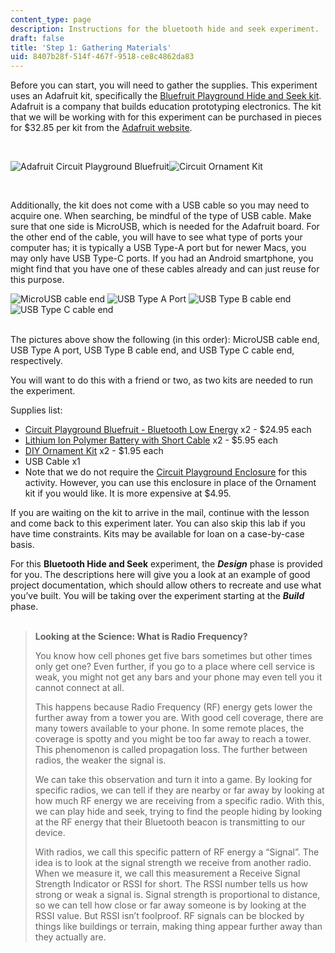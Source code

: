 ```yaml
---
content_type: page
description: Instructions for the bluetooth hide and seek experiment.
draft: false
title: 'Step 1: Gathering Materials'
uid: 8407b28f-514f-467f-9518-ce8c4862da83
---
```

Before you can start, you will need to gather the supplies. This experiment uses an Adafruit kit, specifically the [Bluefruit Playground Hide and Seek kit](https://learn.adafruit.com/hide-n-seek-bluefruit-ornament). Adafruit is a company that builds education prototyping electronics. The kit that we will be working with for this experiment can be purchased in pieces for $32.85 per kit from the [Adafruit website](https://learn.adafruit.com/hide-n-seek-bluefruit-ornament?view=all).

 

![Adafruit Circuit Playground Bluefruit](https://courses.llx.edly.io/assets/courseware/v1/c5ce35d38a279fbd3959172c5582f6a9/asset-v1:llx+MITLLx81+Self-paced-2022+type@asset+block/circuit-playground-bluefruit.jpg)![Circuit Ornament Kit](https://courses.llx.edly.io/assets/courseware/v1/42e6a93da595cf96861308c2a8feb552/asset-v1:llx+MITLLx81+Self-paced-2022+type@asset+block/circuit-ornament-kit.jpg) 

 

Additionally, the kit does not come with a USB cable so you may need to acquire one. When searching, be mindful of the type of USB cable. Make sure that one side is MicroUSB, which is needed for the Adafruit board. For the other end of the cable, you will have to see what type of ports your computer has; it is typically a USB Type-A port but for newer Macs, you may only have USB Type-C ports. If you had an Android smartphone, you might find that you have one of these cables already and can just reuse for this purpose.

![MicroUSB cable end](https://courses.llx.edly.io/assets/courseware/v1/926d0009fe7f8c6454cf59cd17f98d2a/asset-v1:llx+MITLLx81+Self-paced-2022+type@asset+block/microusb.png) ![USB Type A Port](https://courses.llx.edly.io/assets/courseware/v1/79bc329e607d27f99d70059f6406bb06/asset-v1:llx+MITLLx81+Self-paced-2022+type@asset+block/usb-type-a.png) ![USB Type B cable end](https://courses.llx.edly.io/assets/courseware/v1/f0afa3710d77d16f6832da61bde3fe81/asset-v1:llx+MITLLx81+Self-paced-2022+type@asset+block/usb-type-b.png) ![USB Type C cable end](https://courses.llx.edly.io/assets/courseware/v1/ed2da202764ab040094586120f26ec14/asset-v1:llx+MITLLx81+Self-paced-2022+type@asset+block/usb-type-c.png)  
 

The pictures above show the following (in this order): MicroUSB cable end, USB Type A port, USB Type B cable end, and USB Type C cable end, respectively.

You will want to do this with a friend or two, as two kits are needed to run the experiment.

Supplies list: 

- [Circuit Playground Bluefruit - Bluetooth Low Energy](https://www.adafruit.com/product/4333) x2 - $24.95 each
- [Lithium Ion Polymer Battery with Short Cable](https://www.adafruit.com/product/4237) x2 - $5.95 each
- [DIY Ornament Kit](https://www.adafruit.com/product/4036) x2 - $1.95 each
- USB Cable x1
- Note that we do not require the [Circuit Playground Enclosure](https://www.adafruit.com/product/3915) for this activity. However, you can use this enclosure in place of the Ornament kit if you would like. It is more expensive at $4.95.

If you are waiting on the kit to arrive in the mail, continue with the lesson and come back to this experiment later. You can also skip this lab if you have time constraints. Kits may be available for loan on a case-by-case basis.

For this **Bluetooth Hide and Seek** experiment, the ***Design*** phase is provided for you. The descriptions here will give you a look at an example of good project documentation, which should allow others to recreate and use what you’ve built. You will be taking over the experiment starting at the ***Build*** phase.   
 

> **Looking at the Science: What is Radio Frequency?** 
> 
> You know how cell phones get five bars sometimes but other times only get one? Even further, if you go to a place where cell service is weak, you might not get any bars and your phone may even tell you it cannot connect at all. 
> 
> This happens because Radio Frequency (RF) energy gets lower the further away from a tower you are. With good cell coverage, there are many towers available to your phone. In some remote places, the coverage is spotty and you might be too far away to reach a tower. This phenomenon is called propagation loss. The further between radios, the weaker the signal is. 
> 
> We can take this observation and turn it into a game. By looking for specific radios, we can tell if they are nearby or far away by looking at how much RF energy we are receiving from a specific radio. With this, we can play hide and seek, trying to find the people hiding by looking at the RF energy that their Bluetooth beacon is transmitting to our device. 
> 
> With radios, we call this specific pattern of RF energy a “Signal”. The idea is to look at the signal strength we receive from another radio. When we measure it, we call this measurement a Receive Signal Strength Indicator or RSSI for short. The RSSI number tells us how strong or weak a signal is. Signal strength is proportional to distance, so we can tell how close or far away someone is by looking at the RSSI value. But RSSI isn’t foolproof. RF signals can be blocked by things like buildings or terrain, making thing appear further away than they actually are.
